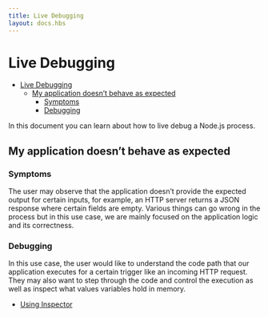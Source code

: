 ```yaml
---
title: Live Debugging
layout: docs.hbs
---
```


# Live Debugging

* [Live Debugging](#live-debugging)
  * [My application doesn’t behave as expected](#my-application-doesnt-behave-as-expected)
    * [Symptoms](#symptoms)
    * [Debugging](#debugging)

In this document you can learn about how to live debug a Node.js process.

## My application doesn’t behave as expected

### Symptoms

The user may observe that the application doesn’t provide the expected output
for certain inputs, for example, an HTTP server returns a JSON response where
certain fields are empty. Various things can go wrong in the process but in this
use case, we are mainly focused on the application logic and its correctness.

### Debugging

In this use case, the user would like to understand the code path that our
application executes for a certain trigger like an incoming HTTP request. They
may also want to step through the code and control the execution as well as
inspect what values variables hold in memory.

* [Using Inspector](/en/docs/guides/diagnostics/live-debugging/using-inspector)
